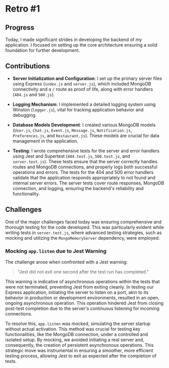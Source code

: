 # Retro #1

## Progress 

Today, I made significant strides in developing the backend of my application. I focused on setting up the core architecture ensuring a solid foundation for further development.

## Contributions

- **Server Initialization and Configuration**: I set up the primary server files using Express (`index.js` and `server.js`), which included MongoDB connectivity and a `/` route as proof of life, along with error handlers (`404.js` and `500.js`).

- **Logging Mechanism**: I implemented a detailed logging system using Winston (`logger.js`), vital for tracking application behavior and debugging.

- **Database Models Development**: I created various MongoDB models (`User.js`, `Chat.js`, `Event.js`, `Message.js`, `Notification.js`, `Preferences.js`, and `Restaurant.js`). These models are crucial for data management in the application.

- **Testing**: I wrote comprehensive tests for the server and error handlers using Jest and Supertest (`404.test.js`, `500.test.js`, and `server.test.js`). These tests ensure that the server correctly handles routes and MongoDB connections, and properly logs both successful operations and errors. The tests for the 404 and 500 error handlers validate that the application responds appropriately to not found and internal server errors. The server tests cover route responses, MongoDB connection, and logging, ensuring the backend's reliability and functionality.

## Challenges

One of the major challenges faced today was ensuring comprehensive and thorough testing for the code developed. This was particularly evident while writing tests in `server.test.js`, where advanced testing strategies, such as mocking and utilizing the `MongoMemoryServer` dependency, were employed.

### Mocking `app.listen` due to Jest Warning

The challenge arose when confronted with a Jest warning:

> "Jest did not exit one second after the test run has completed."

This warning is indicative of asynchronous operations within the tests that were not terminated, preventing Jest from exiting cleanly. In testing our Express application, initiating the server to listen on a port, akin to its behavior in production or development environments, resulted in an open, ongoing asynchronous operation. This operation hindered Jest from closing post-test completion due to the server's continuous listening for incoming connections.

To resolve this, `app.listen` was mocked, simulating the server startup without actual activation. This method was crucial for testing key functionalities, like the MongoDB connection, under a controlled and isolated setup. By mocking, we avoided initiating a real server and, consequently, the creation of persistent asynchronous operations. This strategic move was instrumental in ensuring a smoother, more efficient testing process, allowing Jest to exit as expected after the completion of tests.
